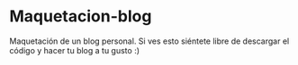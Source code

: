 # Maquetacion-blog
Maquetación de un blog personal. Si ves esto siéntete libre de descargar el código y hacer tu blog a tu gusto :)

